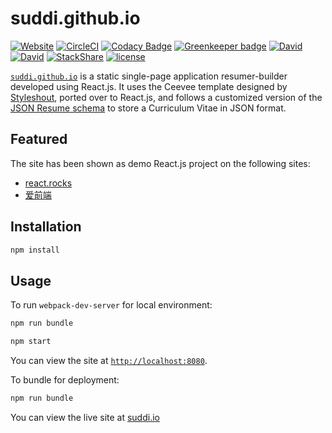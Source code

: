 # suddi.github.io

[![Website](https://img.shields.io/website-up-down-green-red/http/suddi.github.io.svg)](https://suddi.github.io)
[![CircleCI](https://img.shields.io/circleci/project/github/suddi/suddi.github.io/master.svg)](https://circleci.com/gh/suddi/suddi.github.io)
[![Codacy Badge](https://api.codacy.com/project/badge/Grade/69d83996bf574c919ae2d0ce800bb78e)](https://www.codacy.com/app/suddir/suddi-github-io?utm_source=github.com&amp;utm_medium=referral&amp;utm_content=suddi/suddi.github.io&amp;utm_campaign=Badge_Grade)
[![Greenkeeper badge](https://badges.greenkeeper.io/suddi/suddi.github.io.svg)](https://greenkeeper.io/)
[![David](https://img.shields.io/david/suddi/suddi.github.io.svg)](https://david-dm.org/suddi/suddi.github.io)
[![David](https://img.shields.io/david/dev/suddi/suddi.github.io.svg)](https://david-dm.org/suddi/suddi.github.io?type=dev)
[![StackShare](https://img.shields.io/badge/tech-stack-0690fa.svg?style=flat)](https://stackshare.io/suddi/suddi-github-io)
[![license](https://img.shields.io/github/license/suddi/suddi.github.io.svg)](https://github.com/suddi/suddi.github.io/blob/master/LICENSE)

[`suddi.github.io`](https://suddi.github.io) is a static single-page application resumer-builder developed using React.js. It uses the Ceevee template designed by [Styleshout](http://www.styleshout.com), ported over to React.js, and follows a customized version of the [JSON Resume schema](https://jsonresume.org/schema/) to store a Curriculum Vitae in JSON format.

## Featured

The site has been shown as demo React.js project on the following sites:

* [react.rocks](https://react.rocks/example/JSON_Resume)
* [爱前端](http://www.17shulihua.com/archives/404)

## Installation

````sh
npm install
````

## Usage

To run `webpack-dev-server` for local environment:

````sh
npm run bundle

npm start
````
You can view the site at [`http://localhost:8080`](http://localhost:8080).

To bundle for deployment:

````sh
npm run bundle
````

You can view the live site at [suddi.io](https://suddi.io)
